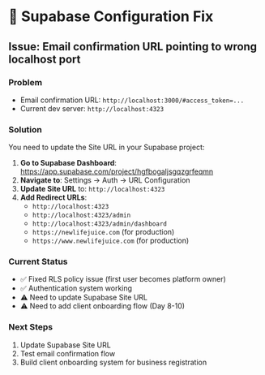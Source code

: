 # 🔧 Supabase Configuration Fix

## Issue: Email confirmation URL pointing to wrong localhost port

### Problem
- Email confirmation URL: `http://localhost:3000/#access_token=...`
- Current dev server: `http://localhost:4323`

### Solution
You need to update the Site URL in your Supabase project:

1. **Go to Supabase Dashboard**: https://app.supabase.com/project/hgfbogaljsgqzgrfeqmn
2. **Navigate to**: Settings → Auth → URL Configuration  
3. **Update Site URL** to: `http://localhost:4323`
4. **Add Redirect URLs**:
   - `http://localhost:4323`
   - `http://localhost:4323/admin`
   - `http://localhost:4323/admin/dashboard`
   - `https://newlifejuice.com` (for production)
   - `https://www.newlifejuice.com` (for production)

### Current Status
- ✅ Fixed RLS policy issue (first user becomes platform owner)
- ✅ Authentication system working
- ⚠️ Need to update Supabase Site URL
- ⚠️ Need to add client onboarding flow (Day 8-10)

### Next Steps
1. Update Supabase Site URL
2. Test email confirmation flow
3. Build client onboarding system for business registration
